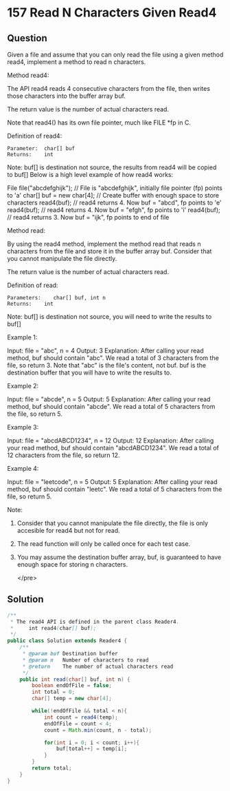 # 157 Read N Characters Given Read4

## Question

 Given a file and assume that you can only read the file using a given method read4, implement a method to read n characters.

Method read4:

The API read4 reads 4 consecutive characters from the file, then writes those characters into the buffer array buf.

The return value is the number of actual characters read.

Note that read4\(\) has its own file pointer, much like FILE \*fp in C.

Definition of read4:

```text
Parameter:  char[] buf
Returns:    int
```

Note: buf\[\] is destination not source, the results from read4 will be copied to buf\[\] Below is a high level example of how read4 works:

File file\("abcdefghijk"\); // File is "abcdefghijk", initially file pointer \(fp\) points to 'a' char\[\] buf = new char\[4\]; // Create buffer with enough space to store characters read4\(buf\); // read4 returns 4. Now buf = "abcd", fp points to 'e' read4\(buf\); // read4 returns 4. Now buf = "efgh", fp points to 'i' read4\(buf\); // read4 returns 3. Now buf = "ijk", fp points to end of file

Method read:

By using the read4 method, implement the method read that reads n characters from the file and store it in the buffer array buf. Consider that you cannot manipulate the file directly.

The return value is the number of actual characters read.

Definition of read:

```text
Parameters:    char[] buf, int n
Returns:    int
```

Note: buf\[\] is destination not source, you will need to write the results to buf\[\]

Example 1:

Input: file = "abc", n = 4 Output: 3 Explanation: After calling your read method, buf should contain "abc". We read a total of 3 characters from the file, so return 3. Note that "abc" is the file's content, not buf. buf is the destination buffer that you will have to write the results to.

Example 2:

Input: file = "abcde", n = 5 Output: 5 Explanation: After calling your read method, buf should contain "abcde". We read a total of 5 characters from the file, so return 5.

Example 3:

Input: file = "abcdABCD1234", n = 12 Output: 12 Explanation: After calling your read method, buf should contain "abcdABCD1234". We read a total of 12 characters from the file, so return 12.

Example 4:

Input: file = "leetcode", n = 5 Output: 5 Explanation: After calling your read method, buf should contain "leetc". We read a total of 5 characters from the file, so return 5.

Note:

1. Consider that you cannot manipulate the file directly, the file is only accesible for read4 but not for read.
2. The read function will only be called once for each test case.
3. You may assume the destination buffer array, buf, is guaranteed to have enough space for storing n characters.

   &lt;/pre&gt;

## Solution

```java
/**
 * The read4 API is defined in the parent class Reader4.
 *     int read4(char[] buf);
 */
public class Solution extends Reader4 {
    /**
     * @param buf Destination buffer
     * @param n   Number of characters to read
     * @return    The number of actual characters read
     */
    public int read(char[] buf, int n) {
        boolean endOfFile = false;
        int total = 0;
        char[] temp = new char[4];

        while(!endOfFile && total < n){
            int count = read4(temp);
            endOfFile = count < 4;
            count = Math.min(count, n - total);

            for(int i = 0; i < count; i++){
                buf[total++] = temp[i];
            }
        }
        return total;
    }
}
```

